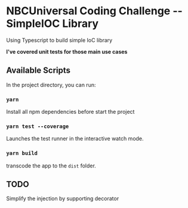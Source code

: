 # NBCUniversal Coding Challenge -- SimpleIOC Library

Using Typescript to build simple IoC library

**I've covered unit tests for those main use cases**

## Available Scripts

In the project directory, you can run:

### `yarn`

Install all npm dependencies before start the project

### `yarn test --coverage`

Launches the test runner in the interactive watch mode.

### `yarn build`

transcode the app to the `dist` folder.

## TODO

Simplify the injection by supporting decorator
